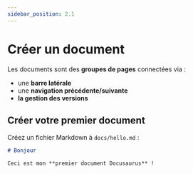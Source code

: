 ```yaml
---
sidebar_position: 2.1
---
```


# Créer un document

Les documents sont des **groupes de pages** connectées via :

- une **barre latérale**
- une **navigation précédente/suivante**
- **la gestion des versions**

## Créer votre premier document

Créez un fichier Markdown à `docs/hello.md` :

```md title="docs/hello.md"
# Bonjour

Ceci est mon **premier document Docusaurus** !
```